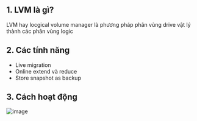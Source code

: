## 1. LVM là gì?
LVM hay locgical volume manager là phương pháp phân vùng drive vật lý thành các phân vùng logic
## 2. Các tính năng
- Live migration
- Online extend và reduce
- Store snapshot as backup

## 3. Cách hoạt động
![image](https://user-images.githubusercontent.com/58085885/144697026-412aab24-da3a-477e-a0af-6f8fe4545978.png)

